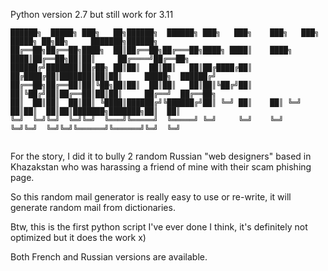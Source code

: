 Python version 2.7 but still work for 3.11
```
██████╗  █████╗ ███╗   ██╗██████╗  ██████╗ ███╗   ███╗    ███╗   ███╗ █████╗ ██╗██╗     ███████╗██████╗ 
██╔══██╗██╔══██╗████╗  ██║██╔══██╗██╔═══██╗████╗ ████║    ████╗ ████║██╔══██╗██║██║     ██╔════╝██╔══██╗
██████╔╝███████║██╔██╗ ██║██║  ██║██║   ██║██╔████╔██║    ██╔████╔██║███████║██║██║     █████╗  ██████╔╝
██╔══██╗██╔══██║██║╚██╗██║██║  ██║██║   ██║██║╚██╔╝██║    ██║╚██╔╝██║██╔══██║██║██║     ██╔══╝  ██╔══██╗
██║  ██║██║  ██║██║ ╚████║██████╔╝╚██████╔╝██║ ╚═╝ ██║    ██║ ╚═╝ ██║██║  ██║██║███████╗███████╗██║  ██║
╚═╝  ╚═╝╚═╝  ╚═╝╚═╝  ╚═══╝╚═════╝  ╚═════╝ ╚═╝     ╚═╝    ╚═╝     ╚═╝╚═╝  ╚═╝╚═╝╚══════╝╚══════╝╚═╝  ╚═╝
                                                                                                        
```

For the story, I did it to bully 2 random Russian "web designers" based in Khazakstan who was harassing a friend of mine with their scam phishing page.

So this random mail generator is really easy to use or re-write, it will generate random mail from dictionaries.

Btw, this is the first python script I've ever done I think, it's definitely not optimized but it does the work x)

Both French and Russian versions are available.
